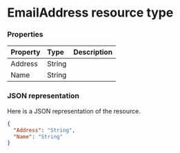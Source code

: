 # EmailAddress resource type




### Properties
| Property	   | Type	|Description|
|:---------------|:--------|:----------|
|Address|String||
|Name|String||

### JSON representation

Here is a JSON representation of the resource.

<!-- {
  "blockType": "resource",
  "optionalProperties": [

  ],
  "@odata.type": "microsoft.graph.EmailAddress"
}-->

```json
{
  "Address": "String",
  "Name": "String"
}

```

<!-- uuid: 8fcb5dbc-d5aa-4681-8e31-b001d5168d79
2015-10-25 14:57:30 UTC -->
<!-- {
  "type": "#page.annotation",
  "description": "EmailAddress resource",
  "keywords": "",
  "section": "documentation",
  "tocPath": ""
}-->